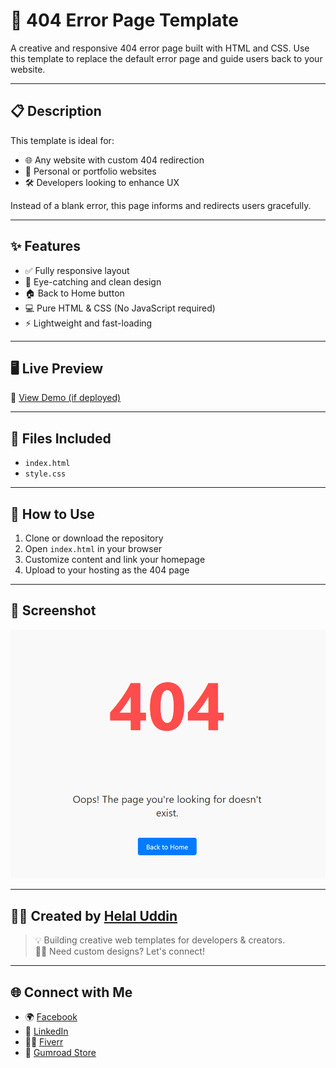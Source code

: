 # 🚫 404 Error Page Template

A creative and responsive 404 error page built with HTML and CSS. Use this template to replace the default error page and guide users back to your website.

---

## 📋 Description

This template is ideal for:
- 🌐 Any website with custom 404 redirection
- 🚀 Personal or portfolio websites
- 🛠️ Developers looking to enhance UX

Instead of a blank error, this page informs and redirects users gracefully.

---

## ✨ Features

- ✅ Fully responsive layout
- 🎨 Eye-catching and clean design
- 🏠 Back to Home button
- 💻 Pure HTML & CSS (No JavaScript required)
- ⚡ Lightweight and fast-loading

---

## 🖥️ Live Preview

🔗 [View Demo (if deployed)](https://helal24bd.github.io/404-error-page-template/)

---

## 📁 Files Included

- `index.html`
- `style.css`

---

## 🚀 How to Use

1. Clone or download the repository  
2. Open `index.html` in your browser  
3. Customize content and link your homepage  
4. Upload to your hosting as the 404 page

---

## 📸 Screenshot

![404 Template Preview](https://raw.githubusercontent.com/helal24bd/404-error-page-template/main/preview.png)

---

## 🙋‍♂️ Created by [Helal Uddin](https://github.com/helal24bd)

> 💡 Building creative web templates for developers & creators.  
> 🧑‍💻 Need custom designs? Let's connect!

---

## 🌐 Connect with Me

- 🌍 [Facebook](https://www.facebook.com/helaluddin24hb)
- 💼 [LinkedIn](https://www.linkedin.com/in/helalbd/)
- 🧑‍💻 [Fiverr](https://www.fiverr.com/users/helal683bd)
- 🛒 [Gumroad Store](https://helalbd.gumroad.com)
